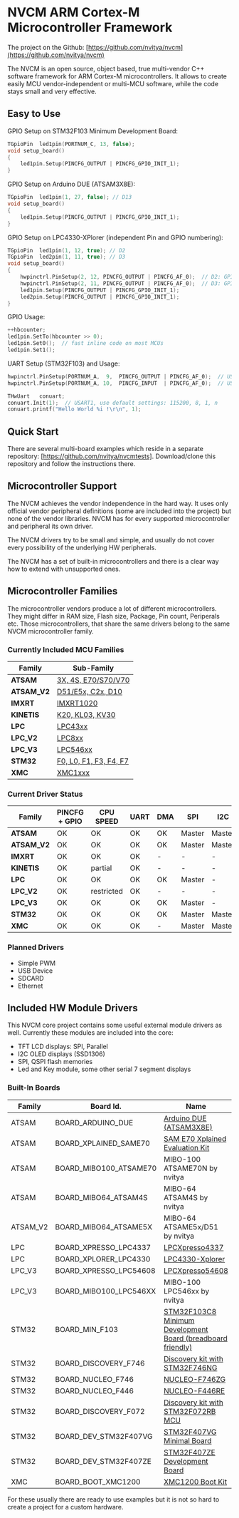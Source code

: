 # NVCM ARM Cortex-M Microcontroller Framework

The project on the Github: [https://github.com/nvitya/nvcm](https://github.com/nvitya/nvcm)

The NVCM is an open source, object based, true multi-vendor C++ software framework for ARM Cortex-M microcontrollers. It allows to create easily MCU vendor-independent or multi-MCU software, while the code stays small and very effective.

## Easy to Use

GPIO Setup on STM32F103 Minimum Development Board:
```C++
TGpioPin  led1pin(PORTNUM_C, 13, false);
void setup_board()
{
	led1pin.Setup(PINCFG_OUTPUT | PINCFG_GPIO_INIT_1);
}
```

GPIO Setup on Arduino DUE (ATSAM3X8E):
```C++
TGpioPin  led1pin(1, 27, false); // D13
void setup_board()
{
	led1pin.Setup(PINCFG_OUTPUT | PINCFG_GPIO_INIT_1);
}
```

GPIO Setup on LPC4330-XPlorer (independent Pin and GPIO numbering):
```C++
TGpioPin  led1pin(1, 12, true); // D2
TGpioPin  led2pin(1, 11, true); // D3
void setup_board()
{
	hwpinctrl.PinSetup(2, 12, PINCFG_OUTPUT | PINCFG_AF_0);  // D2: GPIO_1_12, pad B9
	hwpinctrl.PinSetup(2, 11, PINCFG_OUTPUT | PINCFG_AF_0);  // D3: GPIO_1_11, pad A9
	led1pin.Setup(PINCFG_OUTPUT | PINCFG_GPIO_INIT_1);
	led2pin.Setup(PINCFG_OUTPUT | PINCFG_GPIO_INIT_1);
}
```
GPIO Usage:
```C++
++hbcounter;
led1pin.SetTo(hbcounter >> 0);
led1pin.Set0();  // fast inline code on most MCUs
led1pin.Set1();
```
UART Setup (STM32F103) and Usage:
```C++
hwpinctrl.PinSetup(PORTNUM_A,  9,  PINCFG_OUTPUT | PINCFG_AF_0);  // USART1_TX
hwpinctrl.PinSetup(PORTNUM_A, 10,  PINCFG_INPUT  | PINCFG_AF_0);  // USART1_RX

THwUart   conuart;
conuart.Init(1);  // USART1, use default settings: 115200, 8, 1, n
conuart.printf("Hello World %i !\r\n", 1);
```

## Quick Start

There are several multi-board examples which reside in a separate repository: [https://github.com/nvitya/nvcmtests].
Download/clone this repository and follow the instructions there.

## Microcontroller Support

The NVCM achieves the vendor independence in the hard way. It uses only official vendor peripheral definitions (some are included into the project) but none of the vendor libraries. NVCM has for every supported microcontroller and peripheral its own driver.

The NVCM drivers try to be small and simple, and usually do not cover every possibility of the underlying HW peripherals.

The NVCM has a set of built-in microcontrollers and there is a clear way how to extend with unsupported ones.

## Microcontroller Families

The microcontroller vendors produce a lot of different microcontrollers. They might differ in RAM size, Flash size, Package, Pin count, Periperals etc. Those microcontrollers, that share the same drivers belong to the same NVCM microcontroller family.

### Currently Included MCU Families

__Family__   | __Sub-Family__
-------------|------------------------
__ATSAM__    | [3X, 4S, E70/S70/V70](https://github.com/nvitya/nvcm/blob/master/mcu/ATSAM/src/mcu_builtin.h)
__ATSAM_V2__ | [D51/E5x, C2x, D10](https://github.com/nvitya/nvcm/blob/master/mcu/ATSAM_V2/src/mcu_builtin.h)
__IMXRT__    | [IMXRT1020](https://github.com/nvitya/nvcm/blob/master/mcu/IMXRT/src/mcu_builtin.h)
__KINETIS__  | [K20, KL03, KV30](https://github.com/nvitya/nvcm/blob/master/mcu/KINETIS/src/mcu_builtin.h)
__LPC__      | [LPC43xx](https://github.com/nvitya/nvcm/blob/master/mcu/LPC/src/mcu_builtin.h)
__LPC_V2__   | [LPC8xx](https://github.com/nvitya/nvcm/blob/master/mcu/LPC_V2/src/mcu_builtin.h)
__LPC_V3__   | [LPC546xx](https://github.com/nvitya/nvcm/blob/master/mcu/LPC_V3/src/mcu_builtin.h)
__STM32__    | [F0, L0, F1, F3, F4, F7](https://github.com/nvitya/nvcm/blob/master/mcu/STM32/src/mcu_builtin.h)
__XMC__      | [XMC1xxx](https://github.com/nvitya/nvcm/blob/master/mcu/XMC/src/mcu_builtin.h)

### Current Driver Status

  Family     | __PINCFG<br/>+ GPIO__ | __CPU<br/>SPEED__ | __UART__ | __DMA__ | __SPI__ | __I2C__ | __Flash__ | __ADC__ | __QSPI__ | __CAN__
-------------|-----------------------|-------------------|----------|---------|---------|---------|-----------|---------|----------|---------
__ATSAM__    | OK                    | OK                | OK       | OK      | Master  | Master  | -         | OK      | OK       | OK
__ATSAM_V2__ | OK                    | OK                | OK       | OK      | Master  | Master  | OK        | -       | OK       | OK
__IMXRT__    | OK                    | OK                | OK       | -       | -       | -       | -         | -       | -        | -
__KINETIS__  | OK                    | partial           | OK       | -       | -       | -       | -         | -       | -        | -
__LPC__      | OK                    | OK                | OK       | OK      | Master  | -       | -         | OK      | OK       | -
__LPC_V2__   | OK                    | restricted        | OK       | -       | -       | -       | -         | -       | -        | -
__LPC_V3__   | OK                    | OK                | OK       | OK      | Master  | -       | -         | -       | -        | -
__STM32__    | OK                    | OK                | OK       | OK      | Master  | Master  | -         | OK      | OK       | OK
__XMC__      | OK                    | OK                | OK       | -       | Master  | Master  | -         | -       | -        | -

### Planned Drivers
 * Simple PWM
 * USB Device
 * SDCARD
 * Ethernet

## Included HW Module Drivers
This NVCM core project contains some useful external module drivers as well. Currently these modules are included into the core:
 * TFT LCD displays: SPI, Parallel
 * I2C OLED displays (SSD1306)
 * SPI, QSPI flash memories
 * Led and Key module, some other serial 7 segment displays

### Built-In Boards

__Family__ | __Board Id.__          | __Name__
-----------|------------------------|-------------------------------------
ATSAM      | BOARD_ARDUINO_DUE      | [Arduino DUE (ATSAM3X8E)](https://store.arduino.cc/usa/arduino-due)
ATSAM      | BOARD_XPLAINED_SAME70  | [SAM E70 Xplained Evaluation Kit](http://www.microchip.com/DevelopmentTools/ProductDetails.aspx?PartNO=ATSAME70-XPLD)
ATSAM      | BOARD_MIBO100_ATSAME70 | MIBO-100 ATSAME70N by nvitya
ATSAM      | BOARD_MIBO64_ATSAM4S   | MIBO-64 ATSAM4S by nvitya
ATSAM_V2   | BOARD_MIBO64_ATSAME5X  | MIBO-64 ATSAME5x/D51 by nvitya
LPC        | BOARD_XPRESSO_LPC4337  | [LPCXpresso4337](https://www.nxp.com/support/developer-resources/hardware-development-tools/lpcxpresso-boards/lpcxpresso4337-development-board:OM13070)
LPC        | BOARD_XPLORER_LPC4330  | [LPC4330-Xplorer](https://www.nxp.com/support/developer-resources/hardware-development-tools/lpcxpresso-boards/lpc4330-xplorer-board:OM13027)
LPC_V3     | BOARD_XPRESSO_LPC54608 | [LPCXpresso54608](https://www.nxp.com/support/developer-resources/hardware-development-tools/lpcxpresso-boards/lpcxpresso-development-board-for-lpc5460x-mcus:OM13092)
LPC_V3     | BOARD_MIBO100_LPC546XX | MIBO-100 LPC546xx by nvitya
STM32      | BOARD_MIN_F103         | [STM32F103C8 Minimum Development Board (breadboard friendly)](https://www.aliexpress.com/w/wholesale-stm32f103c8t6-minimum.html)
STM32      | BOARD_DISCOVERY_F746   | [Discovery kit with STM32F746NG](https://www.st.com/en/evaluation-tools/32f746gdiscovery.html)
STM32      | BOARD_NUCLEO_F746      | [NUCLEO-F746ZG](http://www.st.com/en/evaluation-tools/nucleo-f746zg.html)
STM32      | BOARD_NUCLEO_F446      | [NUCLEO-F446RE](http://www.st.com/en/evaluation-tools/nucleo-f446re.html)
STM32      | BOARD_DISCOVERY_F072   | [Discovery kit with STM32F072RB MCU](http://www.st.com/en/evaluation-tools/32f072bdiscovery.html)
STM32      | BOARD_DEV_STM32F407VG  | [STM32F407VG Minimal Board](https://www.aliexpress.com/item/STM32F4Discovery-STM32F407VGT6-ARM-Cortex-M4-32bit-MCU-Core-Development-Board/32757497307.html)
STM32      | BOARD_DEV_STM32F407ZE  | [STM32F407ZE Development Board](https://www.aliexpress.com/item/Free-shipping-STM32F407ZET6-development-board-M4-STM32F4-core-board-arm-development-board-cortex-M4/32689262341.html)
XMC        | BOARD_BOOT_XMC1200     | [XMC1200 Boot Kit](https://www.infineon.com/cms/de/product/evaluation-boards/kit_xmc12_boot_001/)


For these usually there are ready to use examples but it is not so hard to create a project for a custom hardware.
